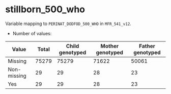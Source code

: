 # stillborn_500_who
Variable mapping to `PERINAT_DODFOD_500_WHO` in `MFR_541_v12`.
- Number of values:

| Value | Total | Child genotyped | Mother genotyped | Father genotyped |
| ----- | ----- | --------------- | ---------------- | ---------------- |
| Missing | 75279 | 75279 | 71622 | 50061 |
| Non-missing | 29 | 29 | 28 | 23 |
| Yes | 29 | 29 | 28 |23 |



